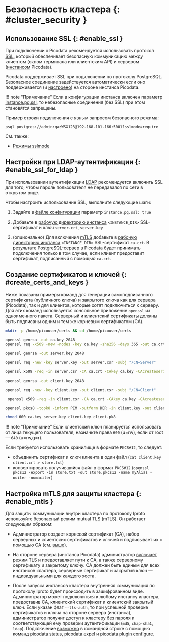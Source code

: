 # Безопасность кластера {: #cluster_security }

## Использование SSL {: #enable_ssl }

При подключении к Picodata рекомендуется использовать протокол [SSL],
который обеспечивает безопасную коммуникацию между клиентом (окном
терминала или клиентским API) и сервером ([инстансом] Picodata).

[SSL]: https://ru.wikipedia.org/wiki/SSL
[инстансом]: ../overview/glossary.md#instance

Picodata поддерживает SSL при подключении по протоколу PostgreSQL.
Безопасное соединение задействуется автоматически если оно
поддерживается (и [настроено](#create_certs_and_keys)) на стороне
инстанса Picodata.

!!! note "Примечание"
    Если в конфигурации инстанса включен параметр
    [instance.pg.ssl], то небезопасные соединения (без SSL) при этом
    становятся запрещены.

Пример строки подключения с явным запросом безопасного режима:

```shell
psql postgres://admin:qazWSX123@192.168.101.166:5001?sslmode=require
```

См. также:

- [Режимы sslmode](../dev/connectors/jdbc.md#sslmode)

## Настройки при LDAP-аутентификации {: #enable_ssl_for_ldap }

При использовании аутентификации [LDAP] рекомендуется включить SSL
для того, чтобы пароль пользователя не передавался по сети в открытом
виде.

[LDAP]: ldap.md
[instance.pg.ssl]: ../reference/config.md#instance_pg_ssl

Чтобы настроить использование SSL, выполните следующие шаги:

1. Задайте в [файле конфигурации](../reference/config.md#instance_pg_ssl)
    параметр `instance.pg.ssl: true`

1. Добавьте в [рабочую директорию инстанса](../reference/cli.md#run_instance_dir)
    `<INSTANCE_DIR>` SSL-сертификат и ключ `server.crt`, `server.key`

1. (опционально) Для включения [mTLS] добавьте в
    [рабочую директорию инстанса](../reference/cli.md#run_instance_dir) `<INSTANCE_DIR>`
    SSL-сертификат `ca.crt`. В результате PostgreSQL-сервер в Picodata будет
    принимать подключения только в том случае, если клиент предоставит сертификат,
    подписанный с помощью `ca.crt`.

## Создание сертификатов и ключей {: #create_certs_and_keys }

Ниже показаны примеры команд для генерации самоподписанного сертификата
(публичного ключа) и закрытого ключа как для сервера (Picodata), так и
для клиентов, которые хотят подключиться к серверу. Для этих команд
используется консольное приложение `openssl` из одноименного пакета.
Серверный и клиентский сертификаты должны быть подписаны одним и тем же
корневым сертификатом (CA).

```bash title="Шаг 1. Создание директории для сертификатов для пользователя picouser"
mkdir -p /home/picouser/certs && cd /home/picouser/certs
```

```bash title="Шаг 2. Создание корневого сертификата (CA)"
openssl genrsa -out ca.key 2048
openssl req -x509 -new -nodes -key ca.key -sha256 -days 365 -out ca.crt -subj "/CN=RootCA"
```

```bash title="Шаг 3. Создание серверного закрытого ключа"
openssl genrsa -out server.key 2048
```

```bash title="Шаг 4. Создание запроса на подпись серверного сертификата (CSR)"
openssl req -new -key server.key -out server.csr -subj "/CN=Server"
```

```bash title="Шаг 5. Подпись серверного сертификата с помощью корневого сертификата (CA)"
openssl x509 -req -in server.csr -CA ca.crt -CAkey ca.key -CAcreateserial -out server.crt -days 365 -sha256
```

```bash title="Шаг 6. Создание клиентского закрытого ключа"
openssl genrsa -out client.key 2048
```

```bash title="Шаг 7. Создание запроса на подпись клиентского сертификата (CSR)"
openssl req -new -key client.key -out client.csr -subj "/CN=Client"
```

```bash title="Шаг 8. Подпись клиентского сертификата с помощью корневого сертификата (CA)"
 openssl x509 -req -in client.csr -CA ca.crt -CAkey ca.key -CAcreateserial -out client.crt -days 365 -sha256
```

```bash title="Шаг 9. Конвертация клиентского ключа в формат PKCS#8"
openssl pkcs8 -topk8 -inform PEM -outform DER -in client.key -out client.pk8 -nocrypt
```

```bash title="Шаг 10. Установка прав на файлы"
chmod 600 ca.key server.key client.key client.pk8
```

!!! note "Примечание"
    Если клиентский ключ планируется использовать от лица
    текущего пользователя, назначьте права `600` (u=rw), если от root —
    `640` (u=rw,g=r).

Если требуется использовать хранилище в формате `PKCS#12`, то следует:

- объединить сертификат и ключ клиента в один файл (`cat client.key client.crt > store.txt`)
- конвертировать получившийся файл в формат `PKCS#12` (`openssl pkcs12 -export -in store.txt -out store.pkcs12 -name myAlias -noiter -nomaciter`)

[mTLS]: https://en.wikipedia.org/wiki/Mutual_authentication

## Настройка mTLS для защиты кластера {: #enable_mtls }

Для защиты коммуникации внутри кластера по протоколу Iproto используйте
безопасный режим mutual TLS (mTLS). Он работает следующим образом:

- Администратор создает корневой сертификат (CA), набор серверных и
клиентских сертификатов и ключей и подписывает их с помощью CA (см.
[выше](#create_certs_and_keys)).

- На стороне сервера (инстанса Picodata) администратор
[включает](../reference/config.md#instance_iproto_tls) режим TLS и
предоставляет пути к CA, а также серверному сертификату и закрытому
ключу. CA должен быть единым для всех инстансов кластера, серверные
сертификат и закрытый ключ — индивидуальными для каждого хоста.

- После запуска инстансов кластера внутренняя коммуникация по протоколу
Iproto будет происходить в зашифрованном виде. Администратор может
подключиться к любому инстансу кластера, предоставив CA, клиентский
сертификат и клиентский закрытый ключ. Если указан флаг `--tls-auth`, то при успешной проверке
сертификатов и ключа на стороне сервера (инстанса), администратор
получит доступ к кластеру без пароля и соответствующей ему проверки
аутентификации (`md5`, `chap-sha1`, `ldap`). Подключение
[возможно](../reference/cli.md#tls) в командной строке с помощью
команд [picodata status], [picodata expel] и [picodata plugin configure].

[picodata status]: ../reference/cli.md#status
[picodata expel]: ../reference/cli.md#expel
[picodata plugin configure]: ../reference/cli.md#plugin_configure

